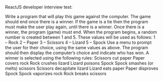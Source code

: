 ReactJS developer interview test:

Write a program that will play this game against the computer.
The game should end once there is a winner. If the game is a tie then the program must make the user play again, until there is a winner. 
Once there is a winner, the program (game) must end. 
When the program begins, a random number is created between 1 and 5.
These values will be used as follows:
   1 – Rock
   2 – Paper
   3 – Scissors
   4 – Lizard
   5 – Spock
Use a menu to prompt the user for their choice, using the same values as above. 
The program should then display the computer’s choice and indicate who has won. 
A winner is selected using the following rules:
   Scissors cut paper
   Paper covers rock
   Rock crushes lizard
   Lizard poisons Spock
   Spock smashes (or melts) scissors
   Scissors decapitate lizard
   Lizard eats paper
   Paper disproves Spock
   Spock vaporizes rock
   Rock breaks scissors
